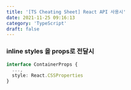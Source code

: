 ```yaml
---
title: '[TS Cheating Sheet] React API 사용시'
date: 2021-11-25 09:16:13
category: 'TypeScript'
draft: false
---
```


### inline styles 을 props로 전달시

```ts
interface ContainerProps {
  ...,
  style: React.CSSProperties
}
```
